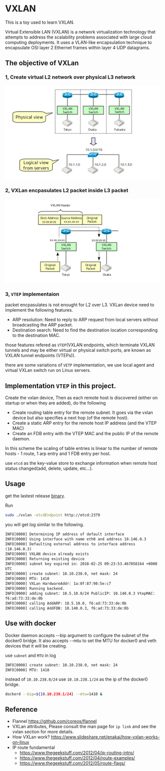 # VXLAN

This is a toy used to learn VXLAN.

Virtual Extensible LAN (VXLAN) is a network virtualization technology that attempts to address the scalability problems associated with large cloud computing deployments. It uses a VLAN-like encapsulation technique to encapsulate OSI layer 2 Ethernet frames within layer 4 UDP datagrams.

## The objective of VXLan

### 1, Create virtual L2 network over physical L3 network
![](./vxlan_overview.png)

### 2, VXLan encpasulates L2 packet inside L3 packet
![](./encapsulates.png)

### 3, `VTEP` implementaion

packet encpasulates is not enought for L2 over L3. VXLan device need to implement the following features.
- ARP resolution: Need to reply to ARP request from local servers without broadcasting the ARP packet.
- Destination search: Need to find the destination location corresponding to the destination MAC.

those features refered as `VTEP`(VXLAN endpoints, which terminate VXLAN tunnels and may be either virtual or physical switch ports, are known as VXLAN tunnel endpoints (VTEPs)).

there are some variations of `VETP` implementation, we use local agent and virtual VXLan switch run on Linux servers.

## Implementation `VTEP` in this project.

Create the vxlan device, Then as each remote host is discovered (either on startup or when they are added), do the following

- Create routing table entry for the remote subnet. It goes via the vxlan device but also specifies a next hop (of the remote host).
- Create a static ARP entry for the remote host IP address (and the VTEP MAC)
- Create an FDB entry with the VTEP MAC and the public IP of the remote daemon.

In this scheme the scaling of table entries is linear to the number of remote hosts - 1 route, 1 arp entry and 1 FDB entry per host.

use `etcd` as the key-value store to exchange information when remote host status changed(add, delete, update, etc...).

## Usage 

get the lastest release [binary](https://github.com/cssivision/vxlan/releases).

Run
```sh
sudo ./vxlan -etcdEndpoint http://etcd:2379
```

you will get log similar to the following.
```
INFO[0000] Determining IP address of default interface
INFO[0000] Using interface with name eth0 and address 10.146.0.3
INFO[0000] Defaulting external address to interface address (10.146.0.3)
INFO[0000] VXLAN device already exists
INFO[0000] Returning existing device
INFO[0000] subnet key expired in: 2018-02-25 09:23:53.467058164 +0000 UTC
INFO[0000] create subnet: 10.10.238.0, net mask: 24
INFO[0000] MTU: 1410
INFO[0000] VXLan HardwareAddr: 1a:0f:87:98:5e:c7
INFO[0000] Running backend.
INFO[0000] adding subnet: 10.5.10.0/24 PublicIP: 10.140.0.3 VtepMAC: f6:ad:73:33:de:0b
INFO[0000] calling AddARP: 10.5.10.0, f6:ad:73:33:de:0b
INFO[0000] calling AddFDB: 10.140.0.3, f6:ad:73:33:de:0b
``` 

## Use with docker
Docker daemon accepts --bip argument to configure the subnet of the docker0 bridge. It also accepts --mtu to set the MTU for docker0 and veth devices that it will be creating.

use `subnet` and `MTU` in log
```
INFO[0000] create subnet: 10.10.238.0, net mask: 24
INFO[0000] MTU: 1410
```
instead of `10.10.238.0/24` use `10.10.238.1/24` as the ip of the docker0 bridge.
```sh
dockerd --bip=${10.10.238.1/24} --mtu=1410 &
```

## Reference
- Flannel https://github.com/coreos/flannel
- VXLan attributes, Please consult the man page for `ip link` and see the vxlan section for more details.
- How VXLan work? https://www.slideshare.net/enakai/how-vxlan-works-on-linux
- IP route fundamental
    - https://www.thegeekstuff.com/2012/04/ip-routing-intro/
    - https://www.thegeekstuff.com/2012/04/route-examples/
    - https://www.thegeekstuff.com/2012/05/route-flags/
